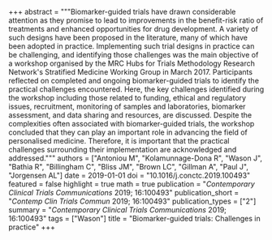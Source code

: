 +++
abstract = """Biomarker-guided trials have drawn considerable attention as they promise to lead to improvements in the benefit-risk ratio of treatments and enhanced opportunities for drug development. A variety of such designs have been proposed in the literature, many of which have been adopted in practice. Implementing such trial designs in practice can be challenging, and identifying those challenges was the main objective of a workshop organised by the MRC Hubs for Trials Methodology Research Network's Stratified Medicine Working Group in March 2017. Participants reflected on completed and ongoing biomarker-guided trials to identify the practical challenges encountered. Here, the key challenges identified during the workshop including those related to funding, ethical and regulatory issues, recruitment, monitoring of samples and laboratories, biomarker assessment, and data sharing and resources, are discussed. Despite the complexities often associated with biomarker-guided trials, the workshop concluded that they can play an important role in advancing the field of personalised medicine. Therefore, it is important that the practical challenges surrounding their implementation are acknowledged and addressed."""
authors = ["Antoniou M", "Kolamunnage-Dona R", "Wason J", "Bathia R", "Billingham C", "Bliss JM", "Brown LC", "Gillman A", "Paul J", "Jorgensen AL"]
date = 2019-01-01
doi = "10.1016/j.conctc.2019.100493"
featured = false
highlight = true
math = true
publication = "*Contemporary Clinical Trials Communications* 2019; 16:100493"
publication_short = "*Contemp Clin Trials Commun* 2019; 16:100493"
publication_types = ["2"]
summary = "*Contemporary Clinical Trials Communications* 2019; 16:100493"
tags = ["Wason"]
title = "Biomarker-guided trials: Challenges in practice"
+++

